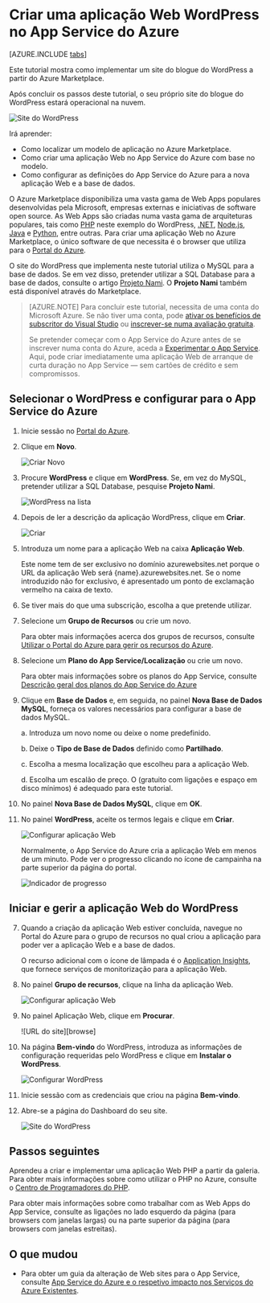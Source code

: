 <properties
    pageTitle="Criar uma aplicação Web WordPress no App Service do Azure | Microsoft Azure"
    description="Saiba como criar uma nova aplicação Web do Azure para um blogue do WordPress através do Portal do Azure."
    services="app-service\web"
    documentationCenter="php"
    authors="rmcmurray"
    manager="wpickett"
    editor=""/>

<tags
    ms.service="app-service-web"
    ms.workload="na"
    ms.tgt_pltfrm="na"
    ms.devlang="PHP"
    ms.topic="hero-article"
    ms.date="04/08/2016"
    ms.author="robmcm"/>

# Criar uma aplicação Web WordPress no App Service do Azure

[AZURE.INCLUDE [tabs](../../includes/app-service-web-get-started-nav-tabs.md)]

Este tutorial mostra como implementar um site do blogue do WordPress a partir do Azure Marketplace.

Após concluir os passos deste tutorial, o seu próprio site do blogue do WordPress estará operacional na nuvem.

![Site do WordPress](./media/web-sites-php-web-site-gallery/wpdashboard.png)

Irá aprender:

* Como localizar um modelo de aplicação no Azure Marketplace.
* Como criar uma aplicação Web no App Service do Azure com base no modelo.
* Como configurar as definições do App Service do Azure para a nova aplicação Web e a base de dados.

O Azure Marketplace disponibiliza uma vasta gama de Web Apps populares desenvolvidas pela Microsoft, empresas externas e iniciativas de software open source. As Web Apps são criadas numa vasta gama de arquiteturas populares, tais como [PHP](/develop/nodejs/) neste exemplo do WordPress, [.NET](/develop/net/), [Node.js](/develop/nodejs/), [Java](/develop/java/) e [Python](/develop/python/), entre outras. Para criar uma aplicação Web no Azure Marketplace, o único software de que necessita é o browser que utiliza para o [Portal do Azure](https://portal.azure.com/). 

O site do WordPress que implementa neste tutorial utiliza o MySQL para a base de dados. Se em vez disso, pretender utilizar a SQL Database para a base de dados, consulte o artigo [Projeto Nami](http://projectnami.org/). O **Projeto Nami** também está disponível através do Marketplace.

> [AZURE.NOTE]
> Para concluir este tutorial, necessita de uma conta do Microsoft Azure. Se não tiver uma conta, pode [ativar os benefícios de subscritor do Visual Studio](/pricing/member-offers/msdn-benefits-details/?WT.mc_id=A261C142F) ou [inscrever-se numa avaliação gratuita](/en-us/pricing/free-trial/?WT.mc_id=A261C142F).
>
> Se pretender começar com o App Service do Azure antes de se inscrever numa conta do Azure, aceda a [Experimentar o App Service](http://go.microsoft.com/fwlink/?LinkId=523751). Aqui, pode criar imediatamente uma aplicação Web de arranque de curta duração no App Service — sem cartões de crédito e sem compromissos.

## Selecionar o WordPress e configurar para o App Service do Azure

1. Inicie sessão no [Portal do Azure](https://portal.azure.com/).

2. Clique em **Novo**.
    
    ![Criar Novo][5]
    
3. Procure **WordPress** e clique em **WordPress**. Se, em vez do MySQL, pretender utilizar a SQL Database, pesquise **Projeto Nami**.

    ![WordPress na lista][7]
    
5. Depois de ler a descrição da aplicação WordPress, clique em **Criar**.

    ![Criar](./media/web-sites-php-web-site-gallery/create.png)

4. Introduza um nome para a aplicação Web na caixa **Aplicação Web**.

    Este nome tem de ser exclusivo no domínio azurewebsites.net porque o URL da aplicação Web será {name}.azurewebsites.net. Se o nome introduzido não for exclusivo, é apresentado um ponto de exclamação vermelho na caixa de texto.

8. Se tiver mais do que uma subscrição, escolha a que pretende utilizar. 

5. Selecione um **Grupo de Recursos** ou crie um novo.

    Para obter mais informações acerca dos grupos de recursos, consulte [Utilizar o Portal do Azure para gerir os recursos do Azure](../resource-group-portal.md).

5. Selecione um **Plano do App Service/Localização** ou crie um novo.

    Para obter mais informações sobre os planos do App Service, consulte [Descrição geral dos planos do App Service do Azure](../azure-web-sites-web-hosting-plans-in-depth-overview.md) 

7. Clique em **Base de Dados** e, em seguida, no painel **Nova Base de Dados MySQL**, forneça os valores necessários para configurar a base de dados MySQL.

    a. Introduza um novo nome ou deixe o nome predefinido.

    b. Deixe o **Tipo de Base de Dados** definido como **Partilhado**.

    c. Escolha a mesma localização que escolheu para a aplicação Web.

    d. Escolha um escalão de preço. O (gratuito com ligações e espaço em disco mínimos) é adequado para este tutorial.

8. No painel **Nova Base de Dados MySQL**, clique em **OK**. 

8. No painel **WordPress**, aceite os termos legais e clique em **Criar**. 

    ![Configurar aplicação Web](./media/web-sites-php-web-site-gallery/configure.png)

    Normalmente, o App Service do Azure cria a aplicação Web em menos de um minuto. Pode ver o progresso clicando no ícone de campainha na parte superior da página do portal.

    ![Indicador de progresso](./media/web-sites-php-web-site-gallery/progress.png)

## Iniciar e gerir a aplicação Web do WordPress
    
7. Quando a criação da aplicação Web estiver concluída, navegue no Portal do Azure para o grupo de recursos no qual criou a aplicação para poder ver a aplicação Web e a base de dados.

    O recurso adicional com o ícone de lâmpada é o [Application Insights](/services/application-insights/), que fornece serviços de monitorização para a aplicação Web.

1. No painel **Grupo de recursos**, clique na linha da aplicação Web.

    ![Configurar aplicação Web](./media/web-sites-php-web-site-gallery/resourcegroup.png)

2. No painel Aplicação Web, clique em **Procurar**.

    ![URL do site][browse]

3. Na página **Bem-vindo** do WordPress, introduza as informações de configuração requeridas pelo WordPress e clique em **Instalar o WordPress**.

    ![Configurar WordPress](./media/web-sites-php-web-site-gallery/wpconfigure.png)

4. Inicie sessão com as credenciais que criou na página **Bem-vindo**.  

5. Abre-se a página do Dashboard do seu site.    

    ![Site do WordPress](./media/web-sites-php-web-site-gallery/wpdashboard.png)

## Passos seguintes

Aprendeu a criar e implementar uma aplicação Web PHP a partir da galeria. Para obter mais informações sobre como utilizar o PHP no Azure, consulte o [Centro de Programadores do PHP](/develop/php/).

Para obter mais informações sobre como trabalhar com as Web Apps do App Service, consulte as ligações no lado esquerdo da página (para browsers com janelas largas) ou na parte superior da página (para browsers com janelas estreitas). 

## O que mudou
* Para obter um guia da alteração de Web sites para o App Service, consulte [App Service do Azure e o respetivo impacto nos Serviços do Azure Existentes](http://go.microsoft.com/fwlink/?LinkId=529714).

[5]: ./media/web-sites-php-web-site-gallery/startmarketplace.png
[7]: ./media/web-sites-php-web-site-gallery/search-web-app.png
[procurar]: ./media/web-sites-php-web-site-gallery/browse-web.png



<!--HONumber=Jun16_HO2-->


